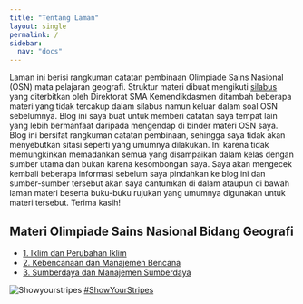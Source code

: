 ```yaml
---
title: "Tentang Laman"
layout: single
permalink: /
sidebar:
  nav: "docs"
---
```


Laman ini berisi rangkuman catatan pembinaan Olimpiade Sains Nasional (OSN) mata pelajaran geografi.
Struktur materi dibuat mengikuti [silabus](https://sma.dikdasmen.go.id/data/files/silabus/9.%20SILABUS%20NASIONAL%20BARU%20Geografi.pdf) yang diterbitkan oleh Direktorat SMA Kemendikdasmen ditambah beberapa materi yang tidak tercakup dalam silabus namun keluar dalam soal OSN sebelumnya.
Blog ini saya buat untuk memberi catatan saya tempat lain yang lebih bermanfaat daripada mengendap di binder materi OSN saya.
Blog ini bersifat rangkuman catatan pembinaan, sehingga saya tidak akan menyebutkan sitasi seperti yang umumnya dilakukan. Ini karena tidak memungkinkan memadankan semua yang disampaikan dalam kelas dengan sumber utama dan bukan karena kesombongan saya. Saya akan mengecek kembali beberapa informasi sebelum saya pindahkan ke blog ini dan sumber-sumber tersebut akan saya cantumkan di dalam ataupun di bawah laman materi beserta buku-buku rujukan yang umumnya digunakan untuk materi tersebut.
Terima kasih!

## Materi Olimpiade Sains Nasional Bidang Geografi

- [1. Iklim dan Perubahan Iklim](/Geolimpiade-Wiki/docs/Metklim/)
- [2. Kebencanaan dan Manajemen Bencana](/Geolimpiade-Wiki/docs/Manben/)
- [3. Sumberdaya dan Manajemen Sumberdaya](/Geolimpiade-Wiki/docs/Sumberdaya/)


![Showyourstripes](https://showyourstripes.info/stripes/ASIA-Indonesia-Yogyakarta-1866-2024-BK.png)
[#ShowYourStripes](https://showyourstripes.info/s/asia/indonesia/yogyakarta)
